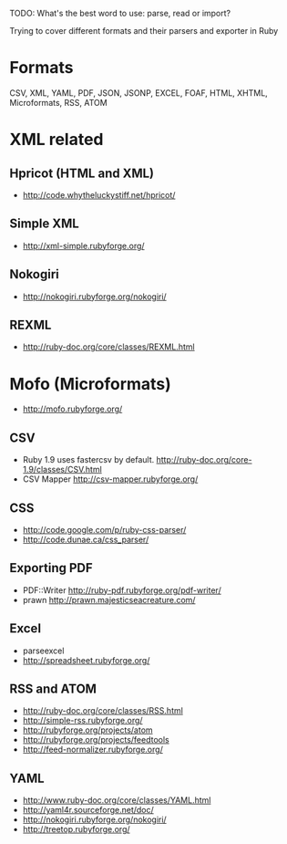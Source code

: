 TODO: What's the best word to use: parse, read or import?

Trying to cover different formats and their parsers and exporter in Ruby

# Formats

CSV, XML, YAML, PDF, JSON, JSONP, EXCEL, FOAF, HTML, XHTML, Microformats, RSS, ATOM

# XML related

## Hpricot (HTML and XML)

* <http://code.whytheluckystiff.net/hpricot/>

## Simple XML

* <http://xml-simple.rubyforge.org/>

## Nokogiri

* <http://nokogiri.rubyforge.org/nokogiri/>

## REXML

* <http://ruby-doc.org/core/classes/REXML.html>


# Mofo (Microformats)

* <http://mofo.rubyforge.org/>

## CSV

* Ruby 1.9 uses fastercsv by default. <http://ruby-doc.org/core-1.9/classes/CSV.html>
* CSV Mapper <http://csv-mapper.rubyforge.org/>

## CSS

* <http://code.google.com/p/ruby-css-parser/>
* <http://code.dunae.ca/css_parser/>

## Exporting PDF

* PDF::Writer <http://ruby-pdf.rubyforge.org/pdf-writer/>
* prawn <http://prawn.majesticseacreature.com/>

## Excel

* parseexcel
* http://spreadsheet.rubyforge.org/

## RSS and ATOM

* <http://ruby-doc.org/core/classes/RSS.html>
* <http://simple-rss.rubyforge.org/>
* <http://rubyforge.org/projects/atom>
* <http://rubyforge.org/projects/feedtools>
* <http://feed-normalizer.rubyforge.org/>


## YAML

* <http://www.ruby-doc.org/core/classes/YAML.html>
* <http://yaml4r.sourceforge.net/doc/>
* <http://nokogiri.rubyforge.org/nokogiri/>
* <http://treetop.rubyforge.org/>


